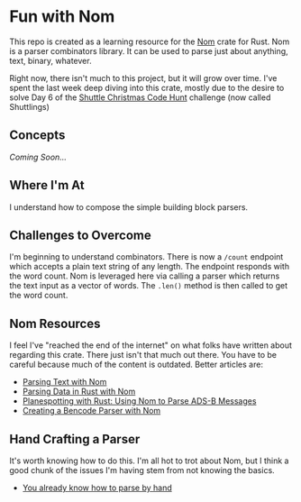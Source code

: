# Fun with Nom

This repo is created as a learning resource for the [Nom](https://crates.io/crates/nom) crate for Rust. Nom is a parser combinators library. It can be used to parse just about anything, text, binary, whatever.

Right now, there isn't much to this project, but it will grow over time. I've spent the last week deep diving into this crate, mostly due to the desire to solve Day 6 of the [Shuttle Christmas Code Hunt](https://www.shuttle.rs/cch) challenge (now called Shuttlings)

## Concepts

*Coming Soon...*

## Where I'm At

I understand how to compose the simple building block parsers.

## Challenges to Overcome

I'm beginning to understand combinators. There is now a `/count` endpoint which accepts a plain text string of any length. The endpoint responds with the word count. Nom is leveraged here via calling a parser which returns the text input as a vector of words. The `.len()` method is then called to get the word count.

## Nom Resources

I feel I've "reached the end of the internet" on what folks have written about regarding this crate. There just isn't that much out there. You have to be careful because much of the content is outdated. Better articles are:

- [Parsing Text with Nom](https://blog.adamchalmers.com/nom-chars/)
- [Parsing Data in Rust with Nom](https://hector.dev/2022/12/23/parsing-data-in-rust-with-nom/)
- [Planespotting with Rust: Using Nom to Parse ADS-B Messages](https://www.kirillvasiltsov.com/writing/parse-ads-b/)
- [Creating a Bencode Parser with Nom](https://edgarluque.com/blog/bencode-parser-with-nom/)

## Hand Crafting a Parser

It's worth knowing how to do this. I'm all hot to trot about Nom, but I think a good chunk of the issues I'm having stem from not knowing the basics.

- [You already know how to parse by hand](https://vfoley.xyz/parsing/)